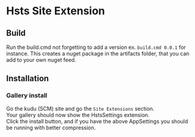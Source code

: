# Hsts Site Extension

## Build

Run the build.cmd not forgetting to add a version ex. `build.cmd 0.0.1` for instance.
This creates a nuget package in the artifacts folder, that you can add to your own nuget feed.

## Installation

### Gallery install

Go the kudu (SCM) site and go the `Site Extensions` section.    
Your gallery should now show the HstsSettings extension.    
Click the install button, and if you have the above AppSettings you should be running with better compression.
